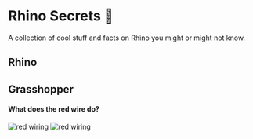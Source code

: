 # Rhino Secrets 🦏
A collection of cool stuff and facts on Rhino you might or might not know.

## Rhino

## Grasshopper
#### What does the red wire do?
![red wiring](img/red-wiring_1.jpg)
![red wiring](img/red-wiring_2.jpg)
